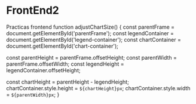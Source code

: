 # FrontEnd2
Practicas frontend
function adjustChartSize() {
  const parentFrame = document.getElementById('parentFrame');
  const legendContainer = document.getElementById('legend-container');
  const chartContainer = document.getElementById('chart-container');

  const parentHeight = parentFrame.offsetHeight;
  const parentWidth = parentFrame.offsetWidth;
  const legendHeight = legendContainer.offsetHeight;

  const chartHeight = parentHeight - legendHeight;
  chartContainer.style.height = `${chartHeight}px`;
  chartContainer.style.width = `${parentWidth}px`;
}


